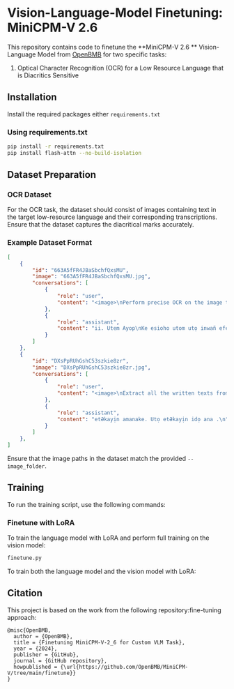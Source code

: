 # Vision-Language-Model Finetuning: MiniCPM-V 2.6	

This repository contains code to finetune the **MiniCPM-V 2.6	** Vision-Language Model from [OpenBMB](https://huggingface.co/openbmb/MiniCPM-V-2_6) for two specific tasks:

1. Optical Character Recognition (OCR) for a Low Resource Language that is Diacritics Sensitive

## Installation

Install the required packages either `requirements.txt` 

### Using requirements.txt

```bash
pip install -r requirements.txt
pip install flash-attn --no-build-isolation
```



## Dataset Preparation

### OCR Dataset

For the OCR task, the dataset should consist of images containing text in the target low-resource language and their corresponding transcriptions. Ensure that the dataset captures the diacritical marks accurately.

### Example Dataset Format

```json
[
    {
        "id": "663A5fFR4JBaSbchfQxsMU",
        "image": "663A5fFR4JBaSbchfQxsMU.jpg",
        "conversations": [
            {
                "role": "user",
                "content": "<image>\nPerform precise OCR on the image to extract Ibibio text, sentences, and words, while maintaining the integrity of all diacritical markers and orthographic nuances."
            },
            {
                "role": "assistant",
                "content": "ii. Utem Ayop\nKe esioho utom utọ inwañ efep.\n"
            }
        ]
    },
    {
        "id": "DXsPpRUhGshC53szkie8zr",
        "image": "DXsPpRUhGshC53szkie8zr.jpg",
        "conversations": [
            {
                "role": "user",
                "content": "<image>\nExtract all the written texts from the image from beginning to end, taking note of the Ibibio alphabet (Aa, Ʌʌ, Bb, Dd, Ee, Ff, Gg, Gh gh, Hh, Ii, Ịị, Kk, Kp kp, Mm, Nn, Ññ, Ñw ñw, Ọọ, Pp, Rr, Ss, Tt, Uu, Ww, Yy, Əə) from the images, ensuring full retention of diacritical markers and orthographic integrity."
            },
            {
                "role": "assistant",
                "content": "etƏkayịn amanake. Utọ etƏkayịn idọ ana .\n"
            }
        ]
    },
]
```

Ensure that the image paths in the dataset match the provided `--image_folder`.

## Training

To run the training script, use the following commands:


### Finetune with LoRA

To train the language model with LoRA and perform full training on the vision model:

```python
finetune.py
```

To train both the language model and the vision model with LoRA:


## Citation

This project is based on the work from the following repository:fine-tuning approach:
```
@misc{OpenBMB,
  author = {OpenBMB},
  title = {Finetuning MiniCPM-V-2_6 for Custom VLM Task},
  year = {2024},
  publisher = {GitHub},
  journal = {GitHub repository},
  howpublished = {\url{https://github.com/OpenBMB/MiniCPM-V/tree/main/finetune}}
}
```
